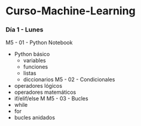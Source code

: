 # Curso-Machine-Learning

### Día 1 - Lunes

M5 - 01 - Python Notebook             
- Python básico            
    - variables            
    - funciones            
    - listas            
    - diccionarios
M5 - 02 - Condicionales            
- operadores lógicos            
- operadores matemáticos            
- if/elif/else  M
M5 - 03 - Bucles            
- while            
- for            
- bucles anidados            
